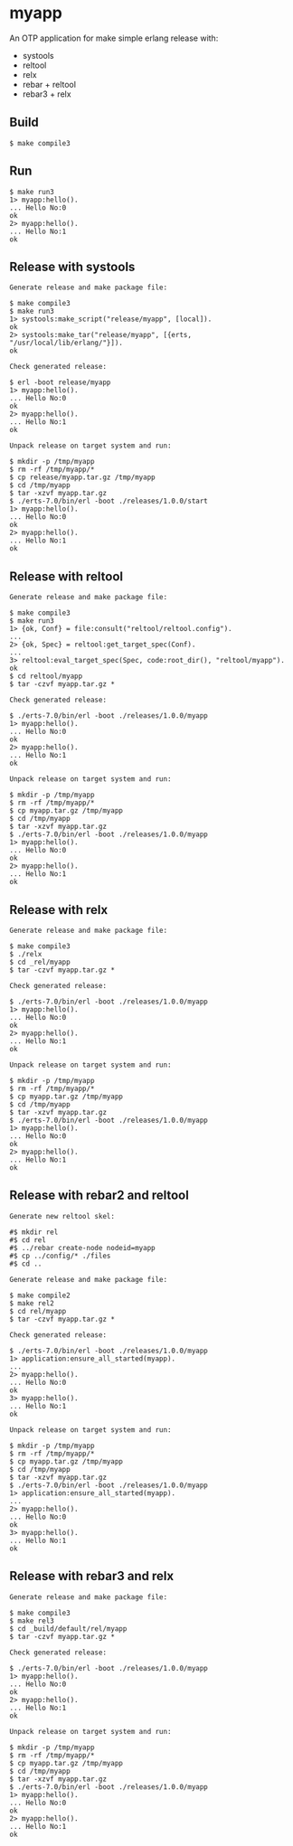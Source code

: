 myapp
=====

An OTP application for make simple erlang release with:

 - systools
 - reltool
 - relx
 - rebar + reltool
 - rebar3 + relx

Build
-----

    $ make compile3

Run
---
    $ make run3
    1> myapp:hello().
    ... Hello No:0
    ok
    2> myapp:hello().
    ... Hello No:1
    ok

Release with systools
---------------------

    Generate release and make package file:

    $ make compile3
    $ make run3
    1> systools:make_script("release/myapp", [local]).
    ok
    2> systools:make_tar("release/myapp", [{erts, "/usr/local/lib/erlang/"}]).
    ok

    Check generated release:

    $ erl -boot release/myapp
    1> myapp:hello().
    ... Hello No:0
    ok
    2> myapp:hello().
    ... Hello No:1
    ok

    Unpack release on target system and run:

    $ mkdir -p /tmp/myapp
    $ rm -rf /tmp/myapp/*
    $ cp release/myapp.tar.gz /tmp/myapp
    $ cd /tmp/myapp
    $ tar -xzvf myapp.tar.gz
    $ ./erts-7.0/bin/erl -boot ./releases/1.0.0/start
    1> myapp:hello().
    ... Hello No:0
    ok
    2> myapp:hello().
    ... Hello No:1
    ok

Release with reltool
--------------------

    Generate release and make package file:

    $ make compile3
    $ make run3
    1> {ok, Conf} = file:consult("reltool/reltool.config").
    ...
    2> {ok, Spec} = reltool:get_target_spec(Conf).
    ...
    3> reltool:eval_target_spec(Spec, code:root_dir(), "reltool/myapp").
    ok
    $ cd reltool/myapp
    $ tar -czvf myapp.tar.gz *

    Check generated release:

    $ ./erts-7.0/bin/erl -boot ./releases/1.0.0/myapp
    1> myapp:hello().
    ... Hello No:0
    ok
    2> myapp:hello().
    ... Hello No:1
    ok

    Unpack release on target system and run:

    $ mkdir -p /tmp/myapp
    $ rm -rf /tmp/myapp/*
    $ cp myapp.tar.gz /tmp/myapp
    $ cd /tmp/myapp
    $ tar -xzvf myapp.tar.gz
    $ ./erts-7.0/bin/erl -boot ./releases/1.0.0/myapp
    1> myapp:hello().
    ... Hello No:0
    ok
    2> myapp:hello().
    ... Hello No:1
    ok

Release with relx
-------------------------------

    Generate release and make package file:

    $ make compile3
    $ ./relx
    $ cd _rel/myapp
    $ tar -czvf myapp.tar.gz *

    Check generated release:

    $ ./erts-7.0/bin/erl -boot ./releases/1.0.0/myapp
    1> myapp:hello().
    ... Hello No:0
    ok
    2> myapp:hello().
    ... Hello No:1
    ok

    Unpack release on target system and run:

    $ mkdir -p /tmp/myapp
    $ rm -rf /tmp/myapp/*
    $ cp myapp.tar.gz /tmp/myapp
    $ cd /tmp/myapp
    $ tar -xzvf myapp.tar.gz
    $ ./erts-7.0/bin/erl -boot ./releases/1.0.0/myapp
    1> myapp:hello().
    ... Hello No:0
    ok
    2> myapp:hello().
    ... Hello No:1
    ok

Release with rebar2 and reltool
-------------------------------

    Generate new reltool skel:

    #$ mkdir rel
    #$ cd rel
    #$ ../rebar create-node nodeid=myapp
    #$ cp ../config/* ./files
    #$ cd ..

    Generate release and make package file:

    $ make compile2
    $ make rel2
    $ cd rel/myapp
    $ tar -czvf myapp.tar.gz *

    Check generated release:

    $ ./erts-7.0/bin/erl -boot ./releases/1.0.0/myapp
    1> application:ensure_all_started(myapp).
    ...
    2> myapp:hello().
    ... Hello No:0
    ok
    3> myapp:hello().
    ... Hello No:1
    ok

    Unpack release on target system and run:

    $ mkdir -p /tmp/myapp
    $ rm -rf /tmp/myapp/*
    $ cp myapp.tar.gz /tmp/myapp
    $ cd /tmp/myapp
    $ tar -xzvf myapp.tar.gz
    $ ./erts-7.0/bin/erl -boot ./releases/1.0.0/myapp
    1> application:ensure_all_started(myapp).
    ...
    2> myapp:hello().
    ... Hello No:0
    ok
    3> myapp:hello().
    ... Hello No:1
    ok

Release with rebar3 and relx
----------------------------

    Generate release and make package file:

    $ make compile3
    $ make rel3
    $ cd _build/default/rel/myapp
    $ tar -czvf myapp.tar.gz *

    Check generated release:

    $ ./erts-7.0/bin/erl -boot ./releases/1.0.0/myapp
    1> myapp:hello().
    ... Hello No:0
    ok
    2> myapp:hello().
    ... Hello No:1
    ok

    Unpack release on target system and run:

    $ mkdir -p /tmp/myapp
    $ rm -rf /tmp/myapp/*
    $ cp myapp.tar.gz /tmp/myapp
    $ cd /tmp/myapp
    $ tar -xzvf myapp.tar.gz
    $ ./erts-7.0/bin/erl -boot ./releases/1.0.0/myapp
    1> myapp:hello().
    ... Hello No:0
    ok
    2> myapp:hello().
    ... Hello No:1
    ok


